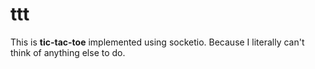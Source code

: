 # ttt

This is **tic-tac-toe** implemented using socketio. Because I literally can't think of anything else to do.
